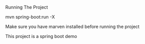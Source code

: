 Running The Project 

mvn spring-boot:run  -X

Make sure you have marven installed before running the project 

This project is a spring boot demo 
